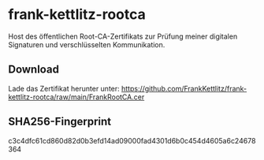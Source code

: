 # frank-kettlitz-rootca
Host des öffentlichen Root-CA-Zertifikats zur Prüfung meiner digitalen Signaturen und verschlüsselten Kommunikation.

## Download
Lade das Zertifikat herunter unter:
https://github.com/FrankKettlitz/frank-kettlitz-rootca/raw/main/FrankRootCA.cer

## SHA256-Fingerprint
c3c4dfc61cd860d82d0b3efd14ad09000fad4301d6b0c454d4605a6c24678364
